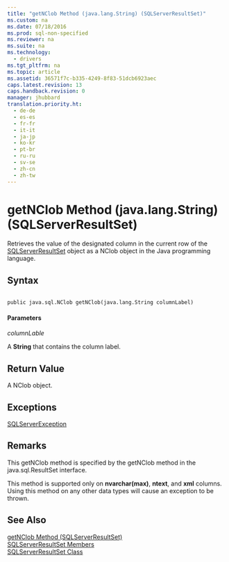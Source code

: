 ```yaml
---
title: "getNClob Method (java.lang.String) (SQLServerResultSet)"
ms.custom: na
ms.date: 07/18/2016
ms.prod: sql-non-specified
ms.reviewer: na
ms.suite: na
ms.technology: 
  - drivers
ms.tgt_pltfrm: na
ms.topic: article
ms.assetid: 36571f7c-b335-4249-8f83-51dcb6923aec
caps.latest.revision: 13
caps.handback.revision: 0
manager: jhubbard
translation.priority.ht: 
  - de-de
  - es-es
  - fr-fr
  - it-it
  - ja-jp
  - ko-kr
  - pt-br
  - ru-ru
  - sv-se
  - zh-cn
  - zh-tw
---
```

# getNClob Method (java.lang.String) (SQLServerResultSet)
  Retrieves the value of the designated column in the current row of the [SQLServerResultSet](../content/SQLServerResultSet-Class.md) object as a NClob object in the Java programming language.  
  
## Syntax  
  
```  
  
public java.sql.NClob getNClob(java.lang.String columnLabel)  
```  
  
#### Parameters  
 *columnLable*  
  
 A **String** that contains the column label.  
  
## Return Value  
 A NClob object.  
  
## Exceptions  
 [SQLServerException](../content/SQLServerException-Class.md)  
  
## Remarks  
 This getNClob method is specified by the getNClob method in the java.sql.ResultSet interface.  
  
 This method is supported only on **nvarchar(max)**, **ntext**, and **xml** columns. Using this method on any other data types will cause an exception to be thrown.  
  
## See Also  
 [getNClob Method &#40;SQLServerResultSet&#41;](../content/getNClob-Method--SQLServerResultSet-.md)   
 [SQLServerResultSet Members](../content/SQLServerResultSet-Members.md)   
 [SQLServerResultSet Class](../content/SQLServerResultSet-Class.md)  
  
  